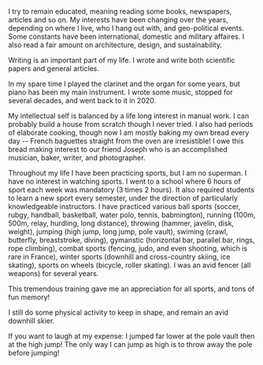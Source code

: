 I try to remain educated, meaning reading some books, newspapers, articles and so on. My interests have been changing over the years, depending on where I live, who I hang out with, and geo-political events. Some constants have been international, domestic and military affaires. I also read a fair amount on architecture, design, and sustainability.

Writing is an important part of my life. I wrote and write both scientific papers and general articles.

In my spare time I  played the clarinet and the organ for some years, but piano has been my main instrument. I wrote some music, stopped for several decades, and went back to it in 2020.

My intellectual self is balanced by a life long interest in manual work. I can probably build a house from scratch though I never tried. I also had periods of elaborate cooking, though now I am mostly baking my own bread every day -- French baguettes straight from the oven are irresistible! I owe this bread making interest to our friend Joseph who is an accomplished musician, baker, writer, and photographer.

Throughout my life I have been practicing sports, but I am no superman. I have no interest in watching sports. I went to a school where 6 hours of sport each week was mandatory (3 times 2 hours). It also required students to learn a new sport every semester, under the direction of particularly knowledgeable instructors. I have practiced various ball sports (soccer, rubgy, handball, basketball, water polo, tennis, babmington), running (100m, 500m, relay, hurdling, long distance), throwing (hammer, javelin, disk, weight), jumping (high jump, long jump, pole vault), swiming (crawl, butterfly, breaststroke, diving), gymanstic (horizontal bar, parallel bar, rings, rope climbing), combat sports (fencing, judo, and even shooting, which is rare in France), winter sports (downhill and cross-country skiing, ice skating), sports on wheels (bicycle, roller skating). I was an avid fencer (all weapons) for several years.

This tremendous training gave me an appreciation for all sports, and tons of fun memory! 

I still do some physical activity to keep in shape, and remain an avid downhill skier.

If you want to laugh at my expense: I jumped far lower at the pole vault then at the high jump! The only way I can jump as high is to throw away the pole before jumping!
